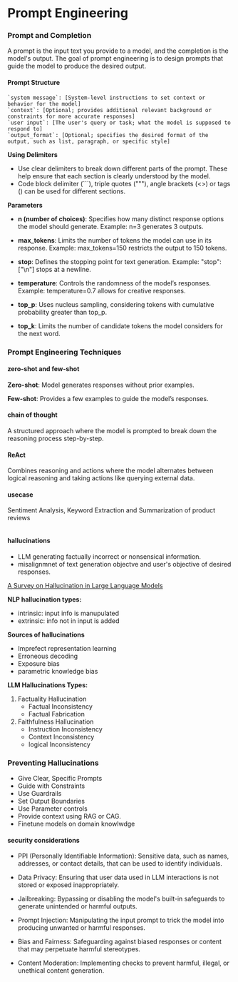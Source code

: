 # Prompt Engineering


### Prompt and Completion

A prompt is the input text you provide to a model, and the completion is the model's output. The goal of prompt engineering is to design prompts that guide the model to produce the desired output.


#### Prompt Structure

```
`system message`: [System-level instructions to set context or behavior for the model]
`context`: [Optional; provides additional relevant background or constraints for more accurate responses]
`user input`: [The user's query or task; what the model is supposed to respond to]
`output_format`: [Optional; specifies the desired format of the output, such as list, paragraph, or specific style]
```

**Using Delimiters**

- Use clear delimiters to break down different parts of the prompt. These help ensure that each section is clearly understood by the model.
- Code block delimiter (```), triple quotes ("""), angle brackets (<>) or tags (<tag></tag>) can be used for different sections.

**Parameters**

- **n (number of choices)**: Specifies how many distinct response options the model should generate.
Example: n=3 generates 3 outputs.

- **max_tokens**: Limits the number of tokens the model can use in its response.
Example: max_tokens=150 restricts the output to 150 tokens.

- **stop**: Defines the stopping point for text generation.
Example: "stop": ["\n"] stops at a newline.

- **temperature**: Controls the randomness of the model’s responses.
Example: temperature=0.7 allows for creative responses.

- **top_p**: Uses nucleus sampling, considering tokens with cumulative probability greater than top_p.

- **top_k**: Limits the number of candidate tokens the model considers for the next word.


### Prompt Engineering Techniques

#### zero-shot and few-shot

**Zero-shot**: Model generates responses without prior examples.

**Few-shot**: Provides a few examples to guide the model’s responses.

#### chain of thought

A structured approach where the model is prompted to break down the reasoning process step-by-step.

#### ReAct

Combines reasoning and actions where the model alternates between logical reasoning and taking actions like querying external data.

#### usecase

Sentiment Analysis, Keyword Extraction and Summarization of product reviews

```

```

#### hallucinations

- LLM generating factually incorrect or nonsensical information.
- misalignmnet of text generation objectve and user's objective of desired responses.

[A Survey on Hallucination in Large Language Models](https://arxiv.org/pdf/2311.05232.pdf)

**NLP hallucination types:**

- intrinsic: input info is manupulated
- extrinsic: info not in input is added

**Sources of hallucinations**
- Imprefect representation learning
- Erroneous decoding
- Exposure bias
- parametric knowledge bias

**LLM Hallucinations Types:**

1. Factuality Hallucination
    - Factual Inconsistency
    - Factual Fabrication
2. Faithfulness Hallucination
   - Instruction Inconsistency
   - Context Inconsistency
   - logical Inconsistency
  

###  Preventing Hallucinations

- Give Clear, Specific Prompts
- Guide with Constraints
- Use Guardrails
- Set Output Boundaries
- Use Parameter controls
- Provide context using RAG or CAG.
- Finetune models on domain knowlwdge

#### security considerations

- PPI (Personally Identifiable Information): Sensitive data, such as names, addresses, or contact details, that can be used to identify individuals.

- Data Privacy: Ensuring that user data used in LLM interactions is not stored or exposed inappropriately.

- Jailbreaking: Bypassing or disabling the model's built-in safeguards to generate unintended or harmful outputs.

- Prompt Injection: Manipulating the input prompt to trick the model into producing unwanted or harmful responses.

- Bias and Fairness: Safeguarding against biased responses or content that may perpetuate harmful stereotypes.

- Content Moderation: Implementing checks to prevent harmful, illegal, or unethical content generation.





